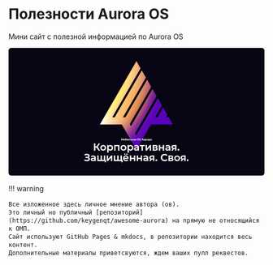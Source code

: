 Полезности Aurora OS
===================

Мини сайт с полезной информацией по Aurora OS

![picture](assets/images/common/aurora.png)

!!! warning

    Все изложенное здесь личное мнение автора (ов). 
    Это личный но публичный [репозиторий](https://github.com/keygenqt/awesome-aurora) на прямую не относящийся к ОМП.
    Сайт используют GitHub Pages & mkdocs, в репозитории находится весь контент.
    Дополнительные материалы приветсвуются, ждем ваших пулл реквестов.

